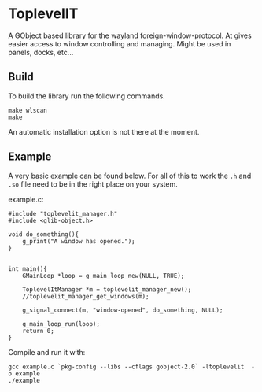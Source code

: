 # ToplevelIT

A GObject based library for the wayland foreign-window-protocol. At gives easier access to window controlling and managing. Might be used in panels, docks, etc...

## Build

To build the library run the following commands.

```
make wlscan
make
```

An automatic installation option is not there at the moment.

## Example

A very basic example can be found below. For all of this to work the `.h` and `.so` file need to be in the right place on your system.

example.c:

```
#include "toplevelit_manager.h"
#include <glib-object.h>

void do_something(){
    g_print("A window has opened.");
}


int main(){
    GMainLoop *loop = g_main_loop_new(NULL, TRUE);

    ToplevelItManager *m = toplevelit_manager_new();
    //toplevelit_manager_get_windows(m);

    g_signal_connect(m, "window-opened", do_something, NULL);

    g_main_loop_run(loop);
    return 0;
}
```

Compile and run it with:

```
gcc example.c `pkg-config --libs --cflags gobject-2.0` -ltoplevelit  -o example
./example
```